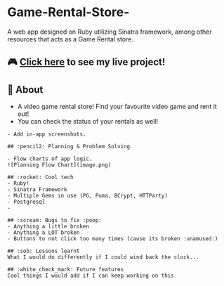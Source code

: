 # Game-Rental-Store-
A web app designed on Ruby utilizing Sinatra framework, among other resources that acts as a Game Rental store. 

## :video_game: [Click here]() to see my live project!

## :page_facing_up: About
- A video game rental store! Find your favourite video game and rent it out!
- You can check the status of your rentals as well!

```
- Add in-app screenshots.

## :pencil2: Planning & Problem Solving

- Flow charts of app logic.
![Planning Flow Chart](image.png)

## :rocket: Cool tech
- Ruby!
- Sinatra Framework
- Multiple Gems in use (PG, Puma, BCrypt, HTTParty)
- Postgresql
- 

## :scream: Bugs to fix :poop:
- Anything a little broken
- Anything a LOT broken
- Buttons to not click too many times (cause its broken :unamused:)

## :sob: Lessons learnt
What I would do differently if I could wind back the clock...

## :white_check_mark: Future features
Cool things I would add if I can keep working on this
